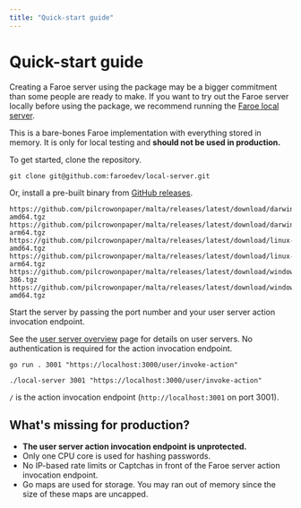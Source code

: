 ```yaml
---
title: "Quick-start guide"
---
```


# Quick-start guide

Creating a Faroe server using the package may be a bigger commitment than some people are ready to make. If you want to try out the Faroe server locally before using the package, we recommend running the [Faroe local server](https://github.com/faroedev/local-server).

This is a bare-bones Faroe implementation with everything stored in memory. It is only for local testing and **should not be used in production.**

To get started, clone the repository.

```
git clone git@github.com:faroedev/local-server.git
```

Or, install a pre-built binary from [GitHub releases](https://github.com/faroedev/local-server/releases/latest).

```
https://github.com/pilcrowonpaper/malta/releases/latest/download/darwin-amd64.tgz
https://github.com/pilcrowonpaper/malta/releases/latest/download/darwin-arm64.tgz
https://github.com/pilcrowonpaper/malta/releases/latest/download/linux-amd64.tgz
https://github.com/pilcrowonpaper/malta/releases/latest/download/linux-arm64.tgz
https://github.com/pilcrowonpaper/malta/releases/latest/download/windows-386.tgz
https://github.com/pilcrowonpaper/malta/releases/latest/download/windows-amd64.tgz
```

Start the server by passing the port number and your user server action invocation endpoint.

See the [user server overview](/user-server/overview) page for details on user servers. No authentication is required for the action invocation endpoint.

```
go run . 3001 "https://localhost:3000/user/invoke-action"

./local-server 3001 "https://localhost:3000/user/invoke-action"
```

`/` is the action invocation endpoint (`http://localhost:3001` on port 3001).

## What's missing for production?

-   **The user server action invocation endpoint is unprotected.**
-   Only one CPU core is used for hashing passwords.
-   No IP-based rate limits or Captchas in front of the Faroe server action invocation endpoint.
-   Go maps are used for storage. You may ran out of memory since the size of these maps are uncapped.
